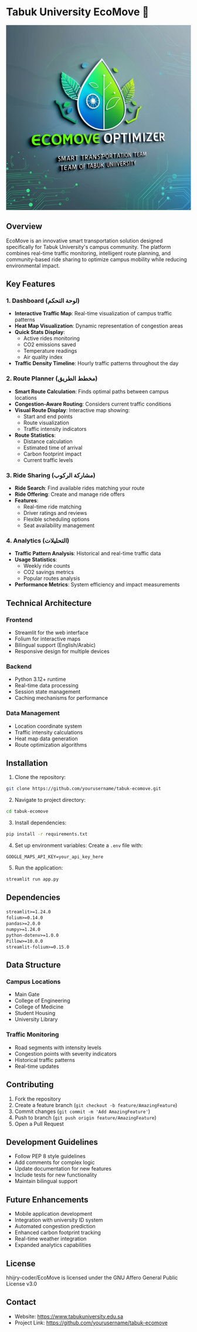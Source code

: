 # Tabuk University EcoMove 🌿

![EcoMove Dashboard](Leonardo_Phoenix_09_Create_a_professional_and_visually_strikin_0.jpg)

## Overview

EcoMove is an innovative smart transportation solution designed specifically for Tabuk University's campus community. The platform combines real-time traffic monitoring, intelligent route planning, and community-based ride sharing to optimize campus mobility while reducing environmental impact.

## Key Features

### 1. Dashboard (لوحة التحكم)
- **Interactive Traffic Map**: Real-time visualization of campus traffic patterns
- **Heat Map Visualization**: Dynamic representation of congestion areas
- **Quick Stats Display**: 
  - Active rides monitoring
  - CO2 emissions saved
  - Temperature readings
  - Air quality index
- **Traffic Density Timeline**: Hourly traffic patterns throughout the day

### 2. Route Planner (مخطط الطريق)
- **Smart Route Calculation**: Finds optimal paths between campus locations
- **Congestion-Aware Routing**: Considers current traffic conditions
- **Visual Route Display**: Interactive map showing:
  - Start and end points
  - Route visualization
  - Traffic intensity indicators
- **Route Statistics**:
  - Distance calculation
  - Estimated time of arrival
  - Carbon footprint impact
  - Current traffic levels

### 3. Ride Sharing (مشاركة الركوب)
- **Ride Search**: Find available rides matching your route
- **Ride Offering**: Create and manage ride offers
- **Features**:
  - Real-time ride matching
  - Driver ratings and reviews
  - Flexible scheduling options
  - Seat availability management

### 4. Analytics (التحليلات)
- **Traffic Pattern Analysis**: Historical and real-time traffic data
- **Usage Statistics**:
  - Weekly ride counts
  - CO2 savings metrics
  - Popular routes analysis
- **Performance Metrics**: System efficiency and impact measurements

## Technical Architecture

### Frontend
- Streamlit for the web interface
- Folium for interactive maps
- Bilingual support (English/Arabic)
- Responsive design for multiple devices

### Backend
- Python 3.12+ runtime
- Real-time data processing
- Session state management
- Caching mechanisms for performance

### Data Management
- Location coordinate system
- Traffic intensity calculations
- Heat map data generation
- Route optimization algorithms

## Installation

1. Clone the repository:
```bash
git clone https://github.com/yourusername/tabuk-ecomove.git
```

2. Navigate to project directory:
```bash
cd tabuk-ecomove
```

3. Install dependencies:
```bash
pip install -r requirements.txt
```

4. Set up environment variables:
Create a `.env` file with:
```
GOOGLE_MAPS_API_KEY=your_api_key_here
```

5. Run the application:
```bash
streamlit run app.py
```

## Dependencies

```
streamlit>=1.24.0
folium>=0.14.0
pandas>=2.0.0
numpy>=1.24.0
python-dotenv>=1.0.0
Pillow>=10.0.0
streamlit-folium>=0.15.0
```

## Data Structure

### Campus Locations
- Main Gate
- College of Engineering
- College of Medicine
- Student Housing
- University Library

### Traffic Monitoring
- Road segments with intensity levels
- Congestion points with severity indicators
- Historical traffic patterns
- Real-time updates

## Contributing

1. Fork the repository
2. Create a feature branch (`git checkout -b feature/AmazingFeature`)
3. Commit changes (`git commit -m 'Add AmazingFeature'`)
4. Push to branch (`git push origin feature/AmazingFeature`)
5. Open a Pull Request

## Development Guidelines

- Follow PEP 8 style guidelines
- Add comments for complex logic
- Update documentation for new features
- Include tests for new functionality
- Maintain bilingual support

## Future Enhancements

- Mobile application development
- Integration with university ID system
- Automated congestion prediction
- Enhanced carbon footprint tracking
- Real-time weather integration
- Expanded analytics capabilities

## License

hhijry-coder/EcoMove is licensed under the GNU Affero General Public License v3.0


## Contact
- Website: https://www.tabukuniversity.edu.sa
- Project Link: https://github.com/yourusername/tabuk-ecomove
